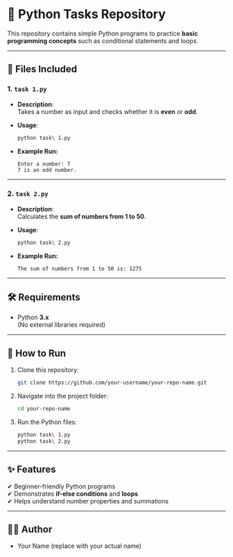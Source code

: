 # 🐍 Python Tasks Repository

This repository contains simple Python programs to practice **basic programming concepts** such as conditional statements and loops.

---

## 📂 Files Included

### 1. `task 1.py`  
- **Description**:  
  Takes a number as input and checks whether it is **even** or **odd**.  

- **Usage**:  
  ```bash
  python task\ 1.py
  ```

- **Example Run:**  
  ```
  Enter a number: 7
  7 is an odd number.
  ```

---

### 2. `task 2.py`  
- **Description**:  
  Calculates the **sum of numbers from 1 to 50**.  

- **Usage**:  
  ```bash
  python task\ 2.py
  ```

- **Example Run:**  
  ```
  The sum of numbers from 1 to 50 is: 1275
  ```

---

## 🛠 Requirements
- Python **3.x**  
(No external libraries required)

---

## 🚀 How to Run

1. Clone this repository:
   ```bash
   git clone https://github.com/your-username/your-repo-name.git
   ```
2. Navigate into the project folder:
   ```bash
   cd your-repo-name
   ```
3. Run the Python files:
   ```bash
   python task\ 1.py
   python task\ 2.py
   ```

---

## ✨ Features
✔ Beginner-friendly Python programs  
✔ Demonstrates **if-else conditions** and **loops**  
✔ Helps understand number properties and summations  

---

## 👨‍💻 Author
- Your Name (replace with your actual name)  
